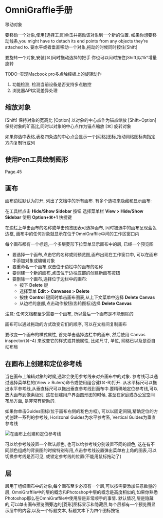 # OmniGraffle手册

移动对象

要移动一个对象,使用[选择工具]单击并拖动该对象到一个新的位置. 如果你想要移动线条,you might have to detach its end points from any objects they’re attached to. 要水平或者垂直移动一个对象,拖动的时候同时按住[Shift]

要旋转一个对象,安装[⌘]同时拖动选择的把手
你也可以同时按住[Shift]以15°增量旋转

TODO::实现Macbook pro多点触控板上的旋转动作

1. 功能检测, 检测当前设备是否支持多点触控
2. 浏览器API实现差异处理


## 缩放对象

[Shift] 保持对象的宽高比
[Option] 以对象的中心点作为锚点缩放
[Shift+Option] 保持对象的矿高比,同时以对象的中心点作为锚点缩放
[⌘] 旋转对象


如果你选中表格,表格四条边的中心点会显示一个[网格]图标,拖动网格图标向指定方向复制行或列

## 使用Pen工具绘制图形

Page.45

## 画布


画布边栏默认为打开, 列出了文档中的所有画布. 有多个选项来隐藏和显示画布:

在工具栏点击 **Hide/Show Sidebar** 按钮
选择菜单栏 **View > Hide/Show Sidebar**
使用 **Option+⌘+1** 快捷键

在边栏上单击画布的名称或单击预览图表可选择画布, 同时被选中的画布呈现蓝色边框, 画布中的任何对象就显示在位于OmniGraffile中间的工作区窗口内

每个画布都有一个标题,一个多层菱形下拉菜单显示画布中的层, 已经一个预览图

*   要选择一个画布,点击它的名称或则预览图,画布出现在工作窗口中, 可以在画布中添加对象或编辑对象
*   要重命名一个画布,双击位于边栏中的画布的名称
*   要创建一个新的画布,点击位于边栏底部的创建新画布按钮
*   要删除一个画布,选择位于边栏中的画布:
    * 按下 **Delete** 键
    * 选择菜单 **Edit > Canvases > Delete**
    * 按住 **Control** 键同时单击画布图表,从上下文菜单中选择 **Delete Canvas**
    * 从边栏的底部,点击动作按钮(齿轮图标)选择 **Delete Canvas**

注意:
任何文档都至少需要一个画布, 所以最后一个画布是不能删除的

画布可以通过拖动的方式改变它们的顺序, 可以在文档间复制画布

要改变一个画布的样式属性, 首先单击选择边栏中的画布, 然后使用 Canvas inspector(⌘–4) 来改变它的样式或其他属性, 比如尺寸, 单位, 网格已以及是否自动布局

## 在画布上创建和定位参考线

当在画布上编辑对象的时候,通常会使用参考线来对齐画布中的对象. 参考线可以通过选择菜单栏的(View > Rulers)命令或使用组合键(⌘-R)打开. 从水平标尺可以拖出水平参考线,从垂直标尺可以拖出垂直参考线到画布中.要精确地定位参考线,可以放大画布到像素级别, 这在创建用户界面圆形图的时候, 甚至在家庭或办公室空间布局方面, 是非常有帮助的.

如果你单击Guides图标(位于画布右侧的粉色方框), 可以以固定间隔,精确定位的方式创建一系列的参考线, Horizonal Guides为水平参考系, Vertical Guides为垂直参考线

![在画布上创建和定位参考线](images/creating_guides.png)

可以给参考线设置一个默认颜色, 也可以给参考线分别设置不同的颜色, 这在有不同颜色组成的背景图的时候特别有用,点击参考线设置弹出菜单右上角的图表,可以切换参考线是否可见, 或锁定参考线的位置(不能用鼠标拖动了)

## 层


层用于组织画布中的对象,每个画布至少必须有一个层,可以按需要添加任意数量的层, OmniGraffile中的层的概念和Photoshop中层的概念是高度相似的,如果你熟悉Photoshop那么在OmniGraffile中使用层是非常顺手的事情. 默认情况,层是隐藏的,可以单击画布预览图旁边的[菱形]图标显示和隐藏层,每个层都有一个预览图显示层中的内容,以及一个标题文本, 标题文本下为四个图标按钮

